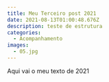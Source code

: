 ```yaml
---
title: Meu Terceiro post 2021
date: 2021-08-13T01:00:48.676Z
description: teste de estrutura
categories:
  - Acompanhamento
images:
  - 05.jpg
---
```

Aqui vai o meu texto de 2021
